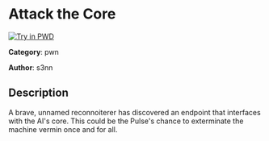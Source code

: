 # Attack the Core

[![Try in PWD](https://raw.githubusercontent.com/play-with-docker/stacks/master/assets/images/button.png)](https://labs.play-with-docker.com/?stack=https://raw.githubusercontent.com/cybermouflons/CCSC-CTF-2023/master/pwn/attack-the-core/docker-compose.yml)


**Category**: pwn

**Author**: s3nn

## Description

A brave, unnamed reconnoiterer has discovered an endpoint that interfaces with the AI's core. This could be the Pulse's chance to exterminate the machine vermin once and for all. 
